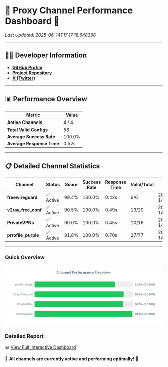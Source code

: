 # 🌟 Proxy Channel Performance Dashboard 🌟

_Last Updated: 2025-06-14T17:17:18.648398_

---

## 👩‍💻 Developer Information

- **[GitHub Profile](https://github.com/4n0nymou3)**  
- **[Project Repository](https://github.com/4n0nymou3/multi-proxy-config-fetcher)**  
- **[X (Twitter)](https://x.com/4n0nymou3)**  

---

## 📊 Performance Overview

| Metric                | Value       |
|-----------------------|-------------|
| **Active Channels**   | 4 / 4       |
| **Total Valid Configs** | 56          |
| **Average Success Rate** | 100.0%      |
| **Average Response Time** | 0.52s       |

---

## 📋 Detailed Channel Statistics

| Channel          | Status     | Score  | Success Rate | Response Time | Valid/Total | Last Success               |
|------------------|------------|--------|--------------|---------------|-------------|----------------------------|
| **freewireguard**  | ✅ Active  | 99.4%  | 100.0% | 0.42s         | 6/6       | 2025-06-14T17:17:18.646649 |
| **v2ray_free_conf**  | ✅ Active  | 90.5%  | 100.0% | 0.49s         | 13/20       | 2025-06-14T17:17:17.711244 |
| **PrivateVPNs**  | ✅ Active  | 90.0%  | 100.0% | 0.45s         | 10/16       | 2025-06-14T17:17:18.199253 |
| **prrofile_purple**  | ✅ Active  | 81.8%  | 100.0% | 0.70s         | 27/77       | 2025-06-14T17:17:17.171894 |

---

### Quick Overview
<div align="center">
  <a href="https://raw.githubusercontent.com/nullluser/NullRepo/refs/heads/main/assets/channel_stats_chart.svg">
    <img src="https://raw.githubusercontent.com/nullluser/NullRepo/refs/heads/main/assets/channel_stats_chart.svg" alt="Source Performance Statistics" width="800">
  </a>
</div>

### Detailed Report
📊 [View Full Interactive Dashboard](https://htmlpreview.github.io/?https://github.com/nullluser/NullRepo/blob/main/assets/performance_report.html)

🎉 **All channels are currently active and performing optimally!** 🎉
